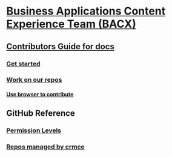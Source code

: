 # [Business Applications Content Experience Team (BACX)](index.md)
## [Contributors Guide for docs](contributors-guide.md)
### [Get started](get-started.md)
### [Work on our repos](work-repos.md)
#### [Use browser to contribute](use-browser-contribute.md)
## GitHub Reference
### [Permission Levels](permission-levels.md)
### [Repos managed by crmce](crmce-repos)